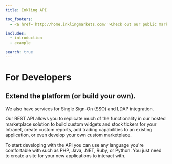 ```yaml
---
title: Inkling API

toc_footers:
  - <a href='http://home.inklingmarkets.com/'>Check out our public markets!</a>

includes:
  - introduction
  - example

search: true
---
```


# For Developers

## Extend the platform (or build your own).

We also have services for Single Sign-On (SSO) and LDAP integration.

Our REST API allows you to replicate much of the functionality in our hosted marketplace solution to build custom widgets and stock tickers for your Intranet, create custom reports, add trading capabilities to an existing application, or even develop your own custom marketplace.

To start developing with the API you can use any language you're comfortable with such as PHP, Java, .NET, Ruby, or Python. You just need to create a site for your new applications to interact with.